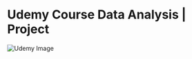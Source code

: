 # Udemy Course Data Analysis | Project

![Udemy Image](https://github.com/user-attachments/assets/fa7f1fe3-8198-4638-b127-116b520cc5f6)
